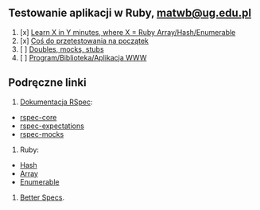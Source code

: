 ## Testowanie aplikacji w Ruby, matwb@ug.edu.pl

1. [x] [Learn X in Y minutes, where X = Ruby Array/Hash/Enumerable](hash.md)
2. [x] [Coś do przetestowania na początek](zadanie_2/)
3. [ ] [Doubles, mocks, stubs](/)
4. [ ] [Program/Biblioteka/Aplikacja WWW](/)

## Podręczne linki

1. [Dokumentacja RSpec](http://rspec.info/):
  - [rspec-core](https://github.com/rspec/rspec-core)
  - [rspec-expectations](https://github.com/rspec/rspec-expectations)
  - [rspec-mocks](https://github.com/rspec/rspec-mocks)
1. Ruby:
  - [Hash](http://ruby-doc.org/core-2.2.3/Hash.html)
  - [Array](http://ruby-doc.org/core-2.2.3/Array.html)
  - [Enumerable](http://ruby-doc.org/core-2.2.3/Enumerable.html)
1. [Better Specs](http://betterspecs.org/).

